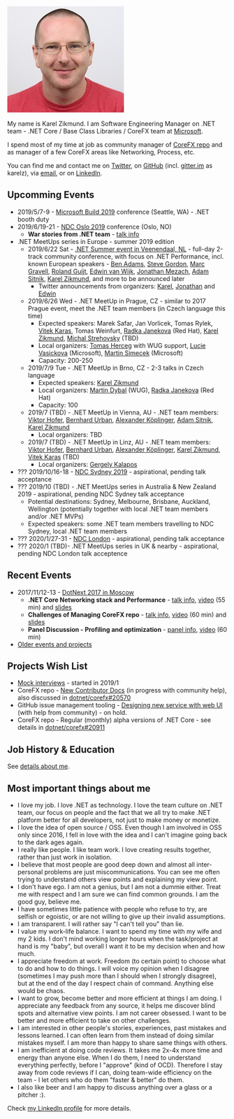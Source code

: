 ![Picture of Karel Zikmund](/images/karelz.jpg)

My name is Karel Zikmund.
I am Software Engineering Manager on .NET team - .NET Core / Base Class Libraries / CoreFX team at [Microsoft](https://www.microsoft.com/).

I spend most of my time at job as community manager of [CoreFX repo](https://github.com/dotnet/corefx) and as manager of a few CoreFX areas like Networking, Process, etc.

You can find me and contact me on [Twitter](https://twitter.com/ziki_cz), on [GitHub](https://github.com/karelz) (incl. [gitter.im](https://gitter.im) as karelz), via [email](mailto:karelz@microsoft.com), or on [LinkedIn](https://www.linkedin.com/in/karelzikmund).

## Upcomming Events

* 2019/5/7-9 - [Microsoft Build 2019](https://www.microsoft.com/en-us/build) conference (Seattle, WA) - .NET booth duty
* 2019/6/19-21 - [NDC Oslo 2019](https://ndcoslo.com/) conference (Oslo, NO)
  * **War stories from .NET team** - [talk info](https://ndcoslo.com/talk/war-stories-from-net-team/)
* .NET MeetUps series in Europe - summer 2019 edition
  * 2019/6/22 Sat - [.NET Summer event in Veenendaal, NL](https://www.dncse.nl) - full-day 2-track community conference, with focus on .NET Performance, incl. known European speakers - [Ben Adams](https://twitter.com/ben_a_adams), [Steve Gordon](https://twitter.com/stevejgordon), [Marc Gravell](https://twitter.com/marcgravell), [Roland Guijt](https://twitter.com/RolandGuijt), [Edwin van Wijk](https://twitter.com/evanwijk), [Jonathan Mezach](https://twitter.com/jmezach), [Adam Sitnik](https://twitter.com/SitnikAdam), [Karel Zikmund](https://twitter.com/ziki_cz), and more to be announced later
    * Twitter announcements from organizers: [Karel](https://twitter.com/ziki_cz/status/1114233629603794945), [Jonathan](https://twitter.com/jmezach/status/1114179140868091905) and [Edwin](https://twitter.com/evanwijk/status/1114239135873732608)
  * 2019/6/26 Wed - .NET MeetUp in Prague, CZ - similar to 2017 Prague event, meet the .NET team members (in Czech language this time)
    * Expected speakers: Marek Safar, Jan Vorlicek, Tomas Rylek, [Vitek Karas](https://twitter.com/vkaras), Tomas Weinfurt, [Radka Janekova](https://twitter.com/RheaAyase) (Red Hat), [Karel Zikmund](https://twitter.com/ziki_cz), [Michal Strehovsky](https://twitter.com/MStrehovsky) (TBD)
    * Local organizers: [Tomas Herceg](https://twitter.com/hercegtomas) with WUG support, [Lucie Vasickova](https://twitter.com/lulucieva) (Microsoft), [Martin Simecek](https://twitter.com/deeedx) (Microsoft)
    * Capacity: 200-250
  * 2019/7/9 Tue - .NET MeetUp in Brno, CZ - 2-3 talks in Czech language
    * Expected speakers: [Karel Zikmund](https://twitter.com/ziki_cz)
    * Local organizers: [Martin Dybal](https://twitter.com/Martin_Dybal) (WUG), [Radka Janekova](https://twitter.com/RheaAyase) (Red Hat)
    * Capacity: 100
  * 2019/7 (TBD) - .NET MeetUp in Vienna, AU - .NET team members: [Viktor Hofer](https://twitter.com/ViktorHofer), [Bernhard Urban](https://twitter.com/lewurm), [Alexander Köplinger](https://twitter.com/akoeplinger), [Adam Sitnik](https://twitter.com/SitnikAdam), [Karel Zikmund](https://twitter.com/ziki_cz)
    * Local organizers: TBD
  * 2019/7 (TBD) - .NET MeetUp in Linz, AU - .NET team members: [Viktor Hofer](https://twitter.com/ViktorHofer), [Bernhard Urban](https://twitter.com/lewurm), [Alexander Köplinger](https://twitter.com/akoeplinger), [Karel Zikmund](https://twitter.com/ziki_cz), [Vitek Karas](https://twitter.com/vkaras) (TBD)
    * Local organizers: [Gergely Kalapos](https://twitter.com/gregkalapos)
* ??? 2019/10/16-18 - [NDC Sydney 2019](https://ndcsydney.com/) - aspirational, pending talk acceptance
* ??? 2019/10 (TBD) - .NET MeetUps series in Australia & New Zealand 2019 - aspirational, pending NDC Sydney talk acceptance
  * Potential destinations: Sydney, Melbourne, Brisbane, Auckland, Wellington (potentially together with local .NET team members and/or .NET MVPs)
  * Expected speakers: some .NET team members travelling to NDC Sydney, local .NET team members
* ??? 2020/1/27-31 - [NDC London](https://ndc-london.com/) - aspirational, pending talk acceptance
* ??? 2020/1 (TBD)- .NET MeetUps series in UK & nearby - aspirational, pending NDC London talk acceptence

## Recent Events

* 2017/11/12-13 - [DotNext 2017 in Moscow](http://2017.dotnext-moscow.ru/en/)
  * **.NET Core Networking stack and Performance** - [talk info](http://2017.dotnext-moscow.ru/en/2017/msk/talks/3hcuoycrw4egcs0mkewoio/), [video](https://www.youtube.com/watch?v=M3FZZhnRvQY&list=PLtWrKx3nUGBfYHhmiGih2lanzmRigE9cc&index=24&t=0s) (55 min) and [slides](https://www.slideshare.net/KarelZikmund1/dotnext-2017-in-moscow-net-core-networking-stack-and-performance-karel-zikmund)
  * **Challenges of Managing CoreFX repo** - [talk info](http://2017.dotnext-moscow.ru/en/2017/msk/talks/5egbw8vnbkqmmg2skiaey2/), [video](https://www.youtube.com/watch?v=j2KjWe4zWXY&list=PLtWrKx3nUGBfYHhmiGih2lanzmRigE9cc&index=17&t=0s) (60 min) and [slides](https://www.slideshare.net/KarelZikmund1/dotnext-2017-in-moscow-challenges-of-managing-corefx-repo-karel-zikmund)
  * **Panel Discussion - Profiling and optimization** - [panel info](http://2017.dotnext-moscow.ru/en/2017/msk/talks/1gpyg1244oo4o48uuk0ya4/), [video](https://www.youtube.com/watch?v=4iQVMMLuPlM) (60 min)
* [Older events and projects](/details)

## Projects Wish List

* [Mock interviews](/mock_interviews) - started in 2019/1
* CoreFX repo - [New Contributor Docs](https://github.com/dotnet/corefx/wiki/New-contributor-Docs) (in progress with community help), also discussed in [dotnet/corefx#20570](https://github.com/dotnet/corefx/issues/20570)
* GitHub issue management tooling - [Designing new service with web UI](https://github.com/karelz/GitHubIssues#v2---web-ui) (with help from community) - on hold.
* CoreFX repo - Regular (monthly) alpha versions of .NET Core - see details in [dotnet/corefx#20911](https://github.com/dotnet/corefx/issues/20911)

## Job History & Education

See [details about me](/details).

## Most important things about me

* I love my job. I love .NET as technology. I love the team culture on .NET team, our focus on people and the fact that we all try to make .NET platform better for all developers, not just to make money or monetize.
* I love the idea of open source / OSS. Even though I am involved in OSS only since 2016, I fell in love with the idea and I can't imagine going back to the dark ages again.
* I really like people. I like team work. I love creating results together, rather than just work in isolation.
* I believe that most people are good deep down and almost all inter-personal problems are just miscommunications. You can see me often trying to understand others view points and explaining my view point.
* I don't have ego. I am not a genius, but I am not a dummie either. Treat me with respect and I am sure we can find common grounds. I am the good guy, believe me.
* I have sometimes little patience with people who refuse to try, are selfish or egoistic, or are not willing to give up their invalid assumptions.
* I am transparent. I will rather say "I can't tell you" than lie.
* I value my work-life balance. I want to spend my time with my wife and my 2 kids. I don't mind working longer hours when the task/project at hand is my "baby", but overall I want it to be my decision when and how much.
* I appreciate freedom at work. Freedom (to certain point) to choose what to do and how to do things. I will voice my opinion when I disagree (sometimes I may push more than I should when I strongly disagree), but at the end of the day I respect chain of command. Anything else would be chaos.
* I want to grow, become better and more efficient at things I am doing. I appreciate any feedback from any source, it helps me discover blind spots and alternative view points. I am not career obsessed. I want to be better and more efficient to take on other challenges.
* I am interested in other people's stories, experiences, past mistakes and lessons learned. I can often learn from them instead of doing similar mistakes myself. I am more than happy to share same things with others.
* I am inefficient at doing code reviews. It takes me 2x-4x more time and energy than anyone else. When I do them, I need to understand everything perfectly, before I "approve" (kind of OCD). Therefore I stay away from code reviews if I can, doing team-wide efficiency on the team - I let others who do them "faster & better" do them.
* I also like beer and I am happy to discuss anything over a glass or a pitcher :).

Check [my LinkedIn profile](https://www.linkedin.com/in/karelzikmund/) for more details.
